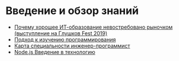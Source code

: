 # Введение и обзор знаний

- [Почему хорошее ИТ-образование невостребовано рыночком (выступление на Глушков Fest 2019)](https://youtu.be/nvIJE6xMpiI)
- [Подход к изучению программирования](https://youtu.be/zMU4ir10DMg)
- [Карта специальности инженер-программист](https://youtu.be/SE5aXH-yf0I)
- [Node.js Введение в технологию](https://youtu.be/mRvzgBGLVyM)
